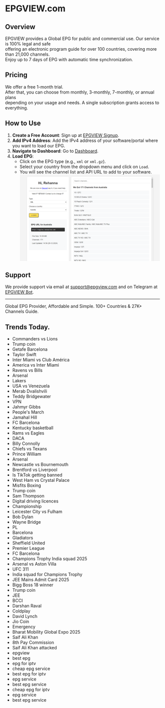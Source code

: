 # EPGVIEW.com



## Overview
EPGVIEW provides a Global EPG for public and commercial use. Our service is 100% legal and safe\
offering an electronic program guide for over 100 countries, covering more than 21,000 channels.\
Enjoy up to 7 days of EPG with automatic time synchronization.

## Pricing
We offer a free 1-month trial. \
After that, you can choose from monthly, 3-monthly, 7-monthly, or annual plans \
depending on your usage and needs. A single subscription grants access to everything.

## How to Use
1. **Create a Free Account**: Sign up at [EPGVIEW Signup](https://epgview.com/signup.php).
2. **Add IPv4 Address**: Add the IPv4 address of your software/portal where you want to load our EPG.
3. **Navigate to Dashboard**: Go to [Dashboard](https://epgview.com/dashboard.php).
4. **Load EPG**:
   - Click on the EPG type (e.g., `xml` or `xml.gz`).
   - Select your country from the dropdown menu and click on `Load`.
   - You will see the channel list and API URL to add to your software.
![EPGVIEW](img/dashboard.png)
## Support
We provide support via email at [support@epgview.com](mailto:support@epgview.com) and on Telegram at [EPGVIEW Bot](https://t.me/epgview_bot).

---

Global EPG Provider, Affordable and Simple. 100+ Countries & 27K+ Channels Guide.

## Trends Today.

- Commanders vs Lions
- Trump coin
- Getafe  Barcelona
- Taylor Swift
- Inter Miami vs Club América
- America vs Inter Miami
- Ravens vs Bills
- Arsenal
- Lakers
- USA vs Venezuela
- Merab Dvalishvili
- Teddy Bridgewater
- VPN
- Jahmyr Gibbs
- People's March
- Jamahal Hill
- FC Barcelona
- Kentucky basketball
- Rams vs Eagles
- DACA
- Billy Connolly
- Chiefs vs Texans
- Prince William
- Arsenal
- Newcastle vs Bournemouth
- Brentford vs Liverpool
- Is TikTok getting banned
- West Ham vs Crystal Palace
- Misfits Boxing
- Trump coin
- Sam Thompson
- Digital driving licences
- Championship
- Leicester City vs Fulham
- Bob Dylan
- Wayne Bridge
- PL
- Barcelona
- Gladiators
- Sheffield United
- Premier League
- FC Barcelona
- Champions Trophy India squad 2025
- Arsenal vs Aston Villa
- UFC 311
- India squad for Champions Trophy
- JEE Mains Admit Card 2025
- Bigg Boss 18 winner
- Trump coin
- JEE
- BCCI
- Darshan Raval
- Coldplay
- David Lynch
- Jio Coin
- Emergency
- Bharat Mobility Global Expo 2025
- Saif Ali Khan
- 8th Pay Commission
- Saif Ali Khan attacked
- epgview
- best epg
- epg for iptv
- cheap epg service
- best epg for iptv
- epg service
- best epg service
- cheap epg for iptv
- epg service
- best epg service
